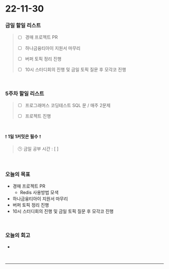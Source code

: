 # 22-11-30

### 금일 할일 리스트
> - [ ]  경매 프로젝트 PR
>
> - [ ]  하나금융티아이 지원서 마무리
>
> - [ ]  버퍼 토픽 정리 진행
>
> - [ ]  10시 스터디회의 진행 및 금일 토픽 질문 후 모각코 진행


<br/>

### 5주차 할일 리스트  

> - [ ]  프로그래머스 코딩테스트 SQL 문 / 매주 2문제  
>
> - [ ]  프로젝트 진행

<br/>

❗ **1일 1커밋은 필수** ❗
> 🕒 금일 공부 시간 : [  ]
  
<br/>

### 오늘의 목표
- 경매 프로젝트 PR
    - Redis 사용방법 모색
- 하나금융티아이 지원서 마무리
- 버퍼 토픽 정리 진행
- 10시 스터디회의 진행 및 금일 토픽 질문 후 모각코 진행

<br>

### 오늘의 회고
- 

<br/>

------------  